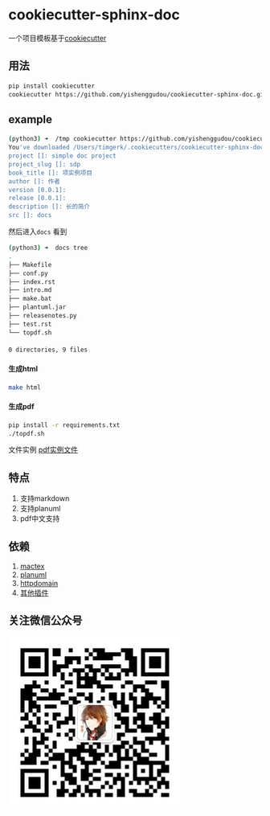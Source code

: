 # cookiecutter-sphinx-doc

一个项目模板基于[cookiecutter](https://github.com/audreyr/cookiecutter)

## 用法

```bash
pip install cookiecutter
cookiecutter https://github.com/yishenggudou/cookiecutter-sphinx-doc.git
```


## example

```bash
(python3) ➜  /tmp cookiecutter https://github.com/yishenggudou/cookiecutter-sphinx-doc.git
You've downloaded /Users/timgerk/.cookiecutters/cookiecutter-sphinx-doc before. Is it okay to delete and re-download it? [yes]: yes
project []: simple doc project
project_slug []: sdp
book_title []: 项实例项目
author []: 作者
version [0.0.1]: 
release [0.0.1]: 
description []: 长的简介
src []: docs
```

然后进入`docs` 看到

```bash
(python3) ➜  docs tree
.
├── Makefile
├── conf.py
├── index.rst
├── intro.md
├── make.bat
├── plantuml.jar
├── releasenotes.py
├── test.rst
└── topdf.sh

0 directories, 9 files
```

#### 生成html

```bash
make html
```

#### 生成pdf

```bash
pip install -r requirements.txt
./topdf.sh
```

文件实例 [pdf实例文件](data/odc.pdf)


## 特点

1. 支持markdown
2. 支持planuml
3. pdf中文支持

## 依赖

1. [mactex](https://tug.org/mactex/mactex-download.html)
2. [planuml](http://plantuml.com/)
3. [httpdomain](https://sphinxcontrib-httpdomain.readthedocs.io/en/stable/)
4. [其他插件](https://github.com/sphinx-contrib)

## 关注微信公众号

![](data/qrcode_for_gh_eb014d2c0920_344.jpg)